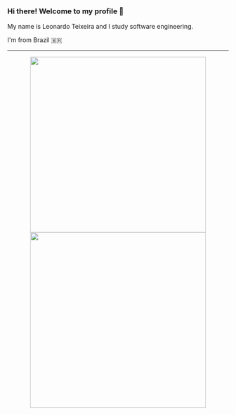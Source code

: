 ### Hi there! Welcome to my profile 👋

My name is Leonardo Teixeira and I study software engineering. 

I'm from Brazil 🇧🇷
<hr />
<p align = "center">
  <img src = "https://github-readme-stats.vercel.app/api?username=leonardo-tx&show_icons=true&theme=bear" width = 400>
  <img src = "https://github-readme-streak-stats.herokuapp.com?user=leonardo-tx&theme=dark&hide_border=true" width = 400>
 </p>
<!--
**leonardo-tx/leonardo-tx** is a ✨ _special_ ✨ repository because its `README.md` (this file) appears on your GitHub profile.

Here are some ideas to get you started:

- 🔭 I’m currently working on ...
- 🌱 I’m currently learning ...
- 👯 I’m looking to collaborate on ...
- 🤔 I’m looking for help with ...
- 💬 Ask me about ...
- 📫 How to reach me: ...
- 😄 Pronouns: ...
- ⚡ Fun fact: ...
-->

